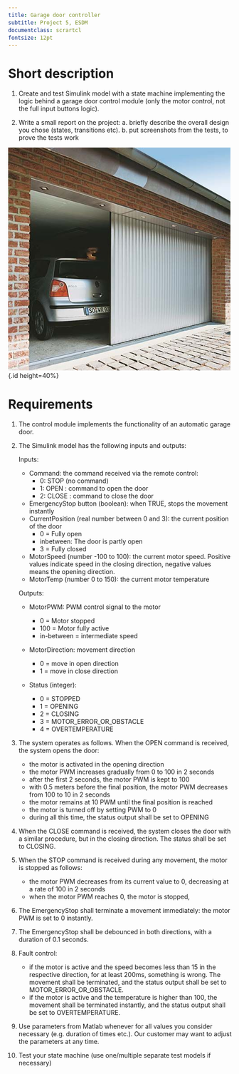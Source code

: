 ```yaml
---
title: Garage door controller
subtitle: Project 5, ESDM
documentclass: scrartcl
fontsize: 12pt
---
```


# Short description

1. Create and test Simulink model with a state machine implementing the logic behind a garage door control module (only the motor control, not the full input buttons logic).

2. Write a small report on the project:
   a. briefly describe the overall design you chose (states, transitions etc).
   b. put screenshots from the tests, to prove the tests work
   
![Garage door control module](img/GarageDoorControl.jpg){.id height=40%}

# Requirements

1. The control module implements the functionality of an automatic garage door.
   
2. The Simulink model has the following inputs and outputs:
    
    Inputs:

    - Command: the command received via the remote control:
      - 0: STOP (no command)
      - 1: OPEN : command to open the door
      - 2: CLOSE : command to close the door
    - EmergencyStop button (boolean): when TRUE, stops the movement instantly
    - CurrentPosition (real number between 0 and 3): the current position of the door
        - 0 = Fully open
		- inbetween: The door is partly open
        - 3 = Fully closed
    - MotorSpeed (number -100 to 100): the current motor speed. Positive values indicate speed in the closing direction, negative values means the opening direction.
    - MotorTemp (number 0 to 150): the current motor temperature
        
    Outputs:
    
    - MotorPWM: PWM control signal to the motor
        - 0 = Motor stopped
        - 100 = Motor fully active
        - in-between = intermediate speed
        
    - MotorDirection: movement direction
        - 0 = move in open direction
        - 1 = move in close direction
        
    - Status (integer):
        - 0 = STOPPED
        - 1 = OPENING
        - 2 = CLOSING
        - 3 = MOTOR_ERROR_OR_OBSTACLE
        - 4 = OVERTEMPERATURE
        
4. The system operates as follows. When the OPEN command is received, the system opens the door:

    - the motor is activated in the opening direction
    - the motor PWM increases gradually from 0 to 100 in 2 seconds
    - after the first 2 seconds, the motor PWM is kept to 100
    - with 0.5 meters before the final position, the motor PWM decreases from 100 to 10 in 2 seconds
    - the motor remains at 10 PWM until the final position is reached
    - the motor is turned off by setting PWM to 0
    - during all this time, the status output shall be set to OPENING
    
5. When the CLOSE command is received, the system closes the door with a similar procedure, but in the closing direction. The status shall be set to CLOSING.
    
6. When the STOP command is received during any movement, the motor is stopped as follows:
    - the motor PWM decreases from its current value to 0, decreasing at a rate of 100 in 2 seconds
    - when the motor PWM reaches 0, the motor is stopped, 

7. The EmergencyStop shall terminate a movement immediately: the motor PWM is set to 0 instantly.

7. The EmergencyStop shall be debounced in both directions, with a duration of 0.1 seconds.

7. Fault control:
   - if the motor is active and the speed becomes less than 15 in the respective direction, for at least 200ms, something is wrong. 
   The movement shall be terminated, and the status output shall be set to MOTOR_ERROR_OR_OBSTACLE.
   - if the motor is active and the temperature is higher than 100, the movement shall be terminated instantly, and the status output shall be set to OVERTEMPERATURE.
   
5. Use parameters from Matlab whenever for all values you consider necessary (e.g. duration of times etc.).
Our customer may want to adjust the parameters at any time.

6. Test your state machine (use one/multiple separate test models if necessary)

